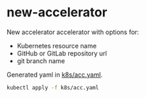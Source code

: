 # new-accelerator

New accelerator accelerator with options for:

- Kubernetes resource name
- GitHub or GitLab repository url
- git branch name

Generated yaml in [k8s/acc.yaml](k8s/acc.yaml).

```sh
kubectl apply -f k8s/acc.yaml
```
